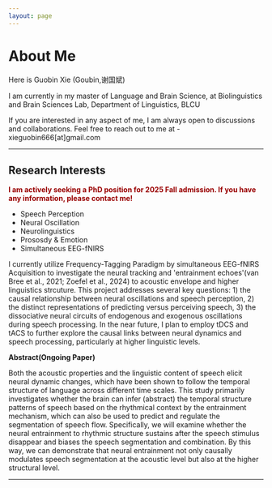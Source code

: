 ```yaml
---
layout: page
---
```


# About Me


Here is Guobin Xie (Goubin,谢国斌)

I am currently in my master of Language and Brain Science, at Biolinguistics and Brain Sciences Lab, Department of Linguistics, BLCU

If you are interested in any aspect of me, I am always open to discussions and collaborations. Feel free to reach out to me at - xieguobin666[at]gmail.com

---

## Research Interests

**<font color="#990000">I am actively seeking a PhD position for 2025 Fall admission. If you have any information, please contact me!</font>**

- Speech Perception
- Neural Oscillation
- Neurolinguistics
- Prososdy & Emotion
- Simultaneous EEG-fNIRS

I currently utilize Frequency-Tagging Paradigm by simultaneous EEG-fNIRS Acquisition to investigate the neural tracking and 'entrainment echoes'(van Bree et al., 2021; Zoefel et al., 2024) to acoustic envelope and higher linguistics strcuture. This project addresses several key questions: 1) the causal relationship between neural oscillations and speech perception, 2) the distinct representations of predicting versus perceiving speech, 3) the dissociative neural circuits of endogenous and exogenous oscillations during speech processing. In the near future, I plan to employ tDCS and tACS to further explore the causal links between neural dynamics and speech processing, particularly at higher linguistic levels.   



**Abstract(Ongoing Paper)**   


  
Both the acoustic properties and the linguistic content of speech elicit neural dynamic changes, which have been shown to follow the temporal structure of language across different time scales. This study primarily investigates whether the brain can infer (abstract) the temporal structure patterns of speech based on the rhythmical context by the entrainment mechanism, which can also be used to predict and regulate the segmentation of speech flow. Specifically, we will examine whether the neural entrainment to rhythmic structure sustains after the speech stimulus disappear and biases the speech segmentation and combination. By this way, we can demonstrate that neural entrainment not only causally modulates speech segmentation at the acoustic level but also at the higher structural level. <br/>

---



